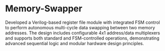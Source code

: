 # Memory-Swapper
Developed a Verilog-based register file module with integrated FSM control to perform autonomous multi-cycle data swapping between two memory addresses. The design includes configurable 4x1 address/data multiplexers and supports both standard and FSM-controlled operations, demonstrating advanced sequential logic and modular hardware design principles.

